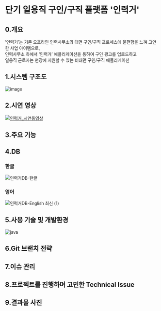 # 단기 일용직 구인/구직 플랫폼 '인력거' 
## 0.개요
’인력거’는 기존 오프라인 인력사무소의 대면 구인/구직 프로세스에 불편함을 느껴 고안한 사업 아이템으로,<br>
인력사무소 측에서 ‘인력거’ 애플리케이션을 통하여 구인 광고를 업로드하고<br>
일용직 근로자는 현장에 지원할 수 있는 비대면 구인/구직 애플리케이션<br>
## 1.시스템 구조도
![image](https://user-images.githubusercontent.com/66052467/119632190-8bab0e00-be4b-11eb-96fb-48d8ca5076ab.png)
## 2.시연 영상
[![인력거_시연동영상](https://img.youtube.com/vi/w5krUhMxZTc/0.jpg)](https://youtu.be/w5krUhMxZTc?t=0s)
## 3.주요 기능
## 4.DB
### 한글
![인력거DB-한글](https://user-images.githubusercontent.com/66052467/119671200-8ca46580-be74-11eb-833f-49d94d25acdb.png)
### 영어
![인력거DB-English 최신 (1)](https://user-images.githubusercontent.com/66052467/119671206-8dd59280-be74-11eb-8f46-4a9d0df55201.png)

## 5.사용 기술 및 개발환경

![java](http://https://img.shields.io/badge/language-java-red)
## 6.Git 브랜치 전략
## 7.이슈 관리
## 8.프로젝트를 진행하며 고민한 Technical Issue
## 9.결과물 사진
